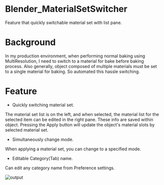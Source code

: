 # Blender_MaterialSetSwitcher
Feature that quickly switchable material set with list pane.

# Background
In my production environment, when performing normal baking using MultiResolution, I need to switch to a material for bake before baking process.
Also generally, object composed of multiple materials must be set to a single material for baking. So automated this hassle switching.

# Feature

- Quickly switching material set.

The material set list is on the left, and when selected, the material list for the selected item can be edited in the right pane.
These info are saved within object. Pressing the Apply button will update the object's material slots by selected material set.

- Simultaneously change mode.
  
When applying a material set, you can change to a specified mode.

- Editable Category(Tab) name.
  
Can edit any category name from Preference settings.

![output](https://github.com/emptybraces/Blender_MaterialSetSwitcher/assets/1441835/59c88e8b-6ac0-4765-9ec5-7c1156bd4355)

